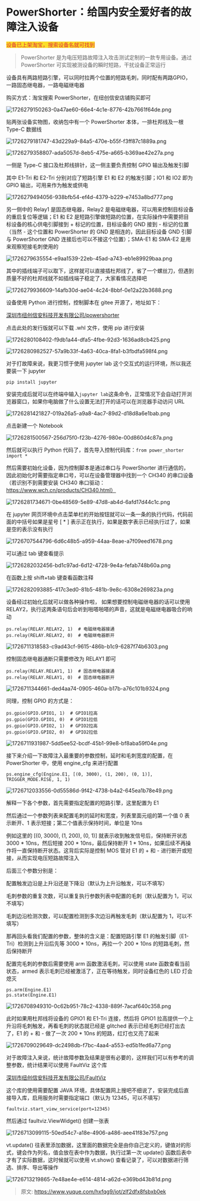 # PowerShorter：给国内安全爱好者的故障注入设备

<font style="color:#DF2A3F;background-color:#FBDE28;">设备已上架淘宝，搜索设备名就可找到</font>



> PowerShorter 是为电压短路故障注入攻击测试定制的一款专用设备。通过 PowerShorter 可实现被测设备的瞬时短路，干扰设备正常运行



设备具有两路短路引擎，可以同时拉两个位置的短路毛刺，同时配有两路GPIO，一路固态继电器，一路电磁继电器

购买方式：淘宝搜索 PowerShorter，在纽创信安店铺购买即可

![1726279150263-0a47ae60-66e4-4c1e-8776-42b7661f64de.png](./img/1726279150263-0a47ae60-66e4-4c1e-8776-42b7661f64de-369109.png)



贴两张设备实物图，收纳包中有一个 PowerShorter 本体，一排杜邦线及一根 Type-C 数据线

![1726279181747-43d229a9-84a5-470e-b55f-f3ff87c1889a.png](./img/1726279181747-43d229a9-84a5-470e-b55f-f3ff87c1889a-665481.png)



![1726279358807-ada5057d-8eb5-475e-a665-b369ae42e27a.png](./img/1726279358807-ada5057d-8eb5-475e-a665-b369ae42e27a-352228.png)



一侧是 Type-C 接口及杜邦线排针，这一侧主要负责控制 GPIO 输出及触发引脚

其中 E1-Tri 和 E2-Tri 分别对应了短路引擎 E1 和 E2 的触发引脚；IO1 和 IO2 即为 GPIO 输出，可用来作为触发或供电 

![1726279494056-938bfb54-ef4d-4379-b229-e7453a8bd777.png](./img/1726279494056-938bfb54-ef4d-4379-b229-e7453a8bd777-425066.png)



另一侧中的 Relay1 是固态继电器，Relay2 是电磁继电器，可以用来控制目标设备的重启复位等逻辑；E1 和 E2 是短路引擎做短路的位置，在实际操作中需要把目标设备的核心供电引脚接到 + 标记的位置，目标设备的 GND 接到 - 标记的位置（当然 - 这个位置和 PowerShorter 的 GND 是相连的，因此目标设备 GND 引脚与 PowerShorter GND 连接后也可以不接这个位置）；SMA-E1 和 SMA-E2 是用来观察短接毛刺使用的

![1726279635554-e9aa1539-22eb-45ad-a743-eb1e89929baa.png](./img/1726279635554-e9aa1539-22eb-45ad-a743-eb1e89929baa-462832.png)



其中的插线端子可以取下，这样就可以直接插杜邦线了，省了一个螺丝刀，但遇到质量不好的杜邦线就不如插线端子稳定了，大家看情况选择吧

![1726279936609-14afb30d-ae04-4c24-8bbf-0e12a22b3688.png](./img/1726279936609-14afb30d-ae04-4c24-8bbf-0e12a22b3688-522653.png)



设备使用 Python 进行控制，控制脚本在 gitee 开源了，地址如下：

[深圳市纽创信安科技开发有限公司/powershorter](https://gitee.com/osr-tech/powershorter)



点击此处的发行版就可以下载 .whl 文件，使用 pip 进行安装

![1726280108402-f9db1a44-dfa5-4fbe-92d3-1636ad8cb425.png](./img/1726280108402-f9db1a44-dfa5-4fbe-92d3-1636ad8cb425-056949.png)



![1726280982527-57a9b33f-4a63-40ca-8fa1-b3fbdfa598f4.png](./img/1726280982527-57a9b33f-4a63-40ca-8fa1-b3fbdfa598f4-763648.png)



对于打故障来说，我更习惯于使用 jupyter lab 这个交互式的运行环境，所以我还要装一下 jupyter

```plain
pip install jupyter
```



安装完成后就可以在终端中输入`jupyter lab`这条命令，正常情况下会自动打开浏览器窗口，如果你电脑做了什么设置无法打开的话可以在浏览器手动访问 URL

![1726281421827-019a26a5-a9a8-4ac7-89d2-d18d8a6e1bab.png](./img/1726281421827-019a26a5-a9a8-4ac7-89d2-d18d8a6e1bab-998556.png)



点击新建一个 Notebook

![1726281500567-256d75f0-f23b-4276-980e-00d860d4c87a.png](./img/1726281500567-256d75f0-f23b-4276-980e-00d860d4c87a-534164.png)



然后就可以执行 Python 代码了，首先导入控制代码库：`from power_shorter import *`

然后需要初始化设备，因为控制脚本是通过串口与 PowerShorter 进行通信的，因此初始化时需要指定串口号，可以在设备管理器中找到一个 CH340 的串口设备（若识别不到需要安装 CH340 串口驱动：https://www.wch.cn/products/CH340.html）

![1726281734671-0be48569-5e89-47d8-ab4d-6afd17d44c1c.png](./img/1726281734671-0be48569-5e89-47d8-ab4d-6afd17d44c1c-935156.png)



在 jupyter 网页环境中点击菜单栏的开始按钮就可以一条一条的执行代码，代码前面的中括号如果是星号 [ * ] 表示正在执行，如果是数字表示已经执行过了，如果是空的表示没有执行

![1726707544796-6d6c48b5-a959-44aa-8eae-a7f09eed1678.png](./img/1726707544796-6d6c48b5-a959-44aa-8eae-a7f09eed1678-605242.png)



可以通过 tab 键查看提示

![1726282032456-bd1c97ad-6d12-4728-9e4a-fefab748b60a.png](./img/1726282032456-bd1c97ad-6d12-4728-9e4a-fefab748b60a-848567.png) 



在函数上按 shift+tab 键查看函数注释

![1726282093885-417c3ed0-81b5-481b-9e8c-6308e269823a.png](./img/1726282093885-417c3ed0-81b5-481b-9e8c-6308e269823a-694010.png)



设备经过初始化后就可以做各种操作啦，  如果想要控制电磁继电器的话可以使用 RELAY2，执行这两条语句后会听到啪嗒啪嗒的声音，这就是电磁继电器吸合的响动

```plain
ps.relay(RELAY.RELAY2, 1)  # 电磁继电器接通
ps.relay(RELAY.RELAY2, 0)  # 电磁继电器断开
```

![1726711318583-c9ad43cf-9615-486b-b1c9-6287f74b6303.png](./img/1726711318583-c9ad43cf-9615-486b-b1c9-6287f74b6303-966288.png)



控制固态继电器通断只需要修改为 RELAY1 即可

```plain
ps.relay(RELAY.RELAY1, 1)  # 固态继电器接通
ps.relay(RELAY.RELAY1, 0)  # 固态继电器断开
```

![1726711344661-ded4aa74-0905-460a-b17b-a76c101b9324.png](./img/1726711344661-ded4aa74-0905-460a-b17b-a76c101b9324-251895.png)



同理，控制 GPIO 的方式是：

```plain
ps.gpio(GPIO.GPIO1, 1)  # GPIO1拉高
ps.gpio(GPIO.GPIO1, 0)  # GPIO1拉低
ps.gpio(GPIO.GPIO2, 1)  # GPIO2拉高
ps.gpio(GPIO.GPIO2, 0)  # GPIO2拉低
```

![1726711931987-5dd5ee52-bcdf-45b1-99e8-bf8aba59f04e.png](./img/1726711931987-5dd5ee52-bcdf-45b1-99e8-bf8aba59f04e-675294.png)



接下来介绍一下故障注入最重要的参数控制，延时和毛刺宽度的配置，在 PowerShorter 中，使用 engine_cfg 来进行配置

```plain
ps.engine_cfg(Engine.E1, [(0, 3000), (1, 200), (0, 1)], TRIGGER_MODE.RISE, 1, 1)
```

![1726712033556-0d55586d-9f42-4738-b4a2-645ea1b78e49.png](./img/1726712033556-0d55586d-9f42-4738-b4a2-645ea1b78e49-215733.png)



解释一下各个参数，首先需要指定配置的短路引擎，这里配置为 E1

然后通过一个参数列表来配置毛刺的延时和宽度，列表里面元组的第一个值 0 表示断开、1 表示短接；第二个值表示保持时间，单位是 10ns

例如这里的 [(0, 3000), (1, 200), (0, 1)] 就表示收到触发信号后，保持断开状态 3000 * 10ns，然后短接 200 * 10ns，最后保持断开 1 * 10ns，如果后续不再操作将一直保持断开状态。这背后实际是控制 MOS 管对 E1 的 + 和 - 进行断开或短接，从而实现电压短路故障注入

后面三个参数分别是：

配置触发边沿是上升沿还是下降沿（默认为上升沿触发，可以不填写）

毛刺参数的重复次数，可以重复执行参数列表中配置的毛刺（默认配置为 1，可以不填写）

毛刺边沿检测次数，可以配置检测到多次边沿再触发毛刺（默认配置为 1，可以不填写）



那再回头看我们配置的参数，整体的含义是：配置短路引擎 E1 的触发引脚（E1-Tri）检测到上升沿后先等 3000 * 10ns，再拉一个 200 * 10ns 的短路毛刺，然后保持断开



配置完毛刺的参数后需要使用 arm 函数激活毛刺，可以使用 state 函数查看当前状态，armed 表示毛刺已经被激活了，正在等待触发，同时设备红色的 LED 灯会熄灭

```plain
ps.arm(Engine.E1)
ps.state(Engine.E1)
```

![1726708949310-0c62b951-78c2-4338-889f-7acaf640c358.png](./img/1726708949310-0c62b951-78c2-4338-889f-7acaf640c358-715135.png)



此时如果用杜邦线将设备的 GPIO1 和 E1-Tri 连接，然后将 GPIO1 拉高提供一个上升沿将毛刺触发，再看毛刺的状态就已经是 glitched 表示已经毛刺已经打出去了，E1 的 + 和 - 做了一次 200 * 10ns 的短路，红灯也又亮了起来

![1726709029649-dc2498db-f7bc-4aa4-a553-ed5b1fed6a77.png](./img/1726709029649-dc2498db-f7bc-4aa4-a553-ed5b1fed6a77-601531.png)



对于故障注入来说，统计故障参数及结果是很有必要的，这样我们可以有参考的调整参数，统计结果可以使用 FaultViz 这个库

[深圳市纽创信安科技开发有限公司/FaultViz](https://gitee.com/osr-tech/faultviz)



这个库的使用需要配置 JAVA 环境，具体配置网上搜吧不细说了，安装完成后直接导入库，启用服务时需要指定端口（默认为 12345，可以不填写）

```plain
faultviz.start_view_service(port=12345)
```



然后通过 faultviz.ViewWidget() 创建一张表

![1726713099115-50ed54c7-a18e-4906-a486-aee41f83e757.png](./img/1726713099115-50ed54c7-a18e-4906-a486-aee41f83e757-595756.png)



vt.update() 往表里添加数据，这里面的数据完全是由你自己定义的，键值对的形式，键会作为列名，值会放在表中作为数据，执行过第一次 update() 函数后表中才有了实际数据，这时候就可以使用 vt.show() 查看记录了，可以对数据进行筛选、排序、导出等操作

![1726713219865-7e48ae4e-e614-4814-a62d-e369bd43b81d.png](./img/1726713219865-7e48ae4e-e614-4814-a62d-e369bd43b81d-570008.png)





> 原文: <https://www.yuque.com/hxfqg9/iot/zlf2dfx8fsbxb0ek>